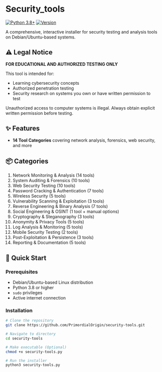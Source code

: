 # Security_tools

[![Python 3.8+](https://img.shields.io/badge/python-3.8+-blue.svg)](https://www.python.org/downloads/)
[![Version](https://img.shields.io/badge/version-2.0.0-green.svg)](https://github.com/yourusername/security-tools-installer/releases)

A comprehensive, interactive installer for security testing and analysis tools on Debian/Ubuntu-based systems.

## ⚠️ Legal Notice

**FOR EDUCATIONAL AND AUTHORIZED TESTING ONLY**

This tool is intended for:
- Learning cybersecurity concepts
- Authorized penetration testing
- Security research on systems you own or have written permission to test

Unauthorized access to computer systems is illegal. Always obtain explicit written permission before testing.

## ✨ Features

- **14 Tool Categories** covering network analysis, forensics, web security, and more

## 📦 Categories

1. Network Monitoring & Analysis (14 tools)
2. System Auditing & Forensics (10 tools)
3. Web Security Testing (10 tools)
4. Password Cracking & Authentication (7 tools)
5. Wireless Security (5 tools)
6. Vulnerability Scanning & Exploitation (3 tools)
7. Reverse Engineering & Binary Analysis (7 tools)
8. Social Engineering & OSINT (1 tool + manual options)
9. Cryptography & Steganography (3 tools)
10. Anonymity & Privacy Tools (5 tools)
11. Log Analysis & Monitoring (5 tools)
12. Mobile Security Testing (2 tools)
13. Post-Exploitation & Persistence (3 tools)
14. Reporting & Documentation (5 tools)

## 🚀 Quick Start

### Prerequisites

- Debian/Ubuntu-based Linux distribution
- Python 3.8 or higher
- `sudo` privileges
- Active internet connection

### Installation

```bash
# Clone the repository
git clone https://github.com/PrimordialOrigin/security-tools.git

# Navigate to directory
cd security-tools

# Make executable (Optional)
chmod +x security-tools.py

# Run the installer
python3 security-tools.py
